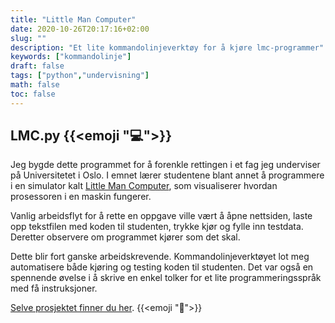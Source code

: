 ```yaml
---
title: "Little Man Computer"
date: 2020-10-26T20:17:16+02:00
slug: ""
description: "Et lite kommandolinjeverktøy for å kjøre lmc-programmer"
keywords: ["kommandolinje"]
draft: false
tags: ["python","undervisning"]
math: false
toc: false
---
```


## LMC.py {{<emoji ":computer:">}}

Jeg bygde dette programmet for å forenkle rettingen i et fag jeg underviser på Universitetet i Oslo. I emnet lærer studentene blant annet å programmere i en simulator kalt [Little Man Computer](https://www.peterhigginson.co.uk/LMC), som visualiserer hvordan prosessoren i en maskin fungerer. 

Vanlig arbeidsflyt for å rette en oppgave ville vært å åpne nettsiden, laste opp tekstfilen med koden til studenten, trykke kjør og fylle inn testdata. Deretter observere om programmet kjører som det skal.

Dette blir fort ganske arbeidskrevende. Kommandolinjeverktøyet lot meg automatisere både kjøring og testing koden til studenten. Det var også en spennende øvelse i å skrive en enkel tolker for et lite programmeringsspråk med få instruksjoner. 

[Selve prosjektet finner du her](https://github.com/olavaga/lmc). {{<emoji ":rocket:">}} 

